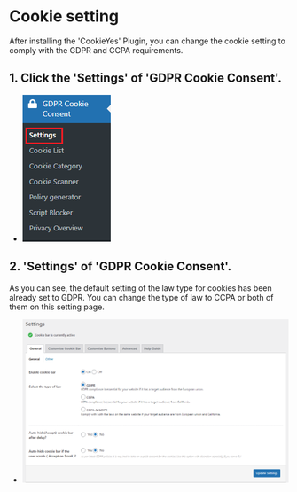 # Cookie setting

After installing the 'CookieYes' Plugin, you can change the cookie setting to comply with the GDPR and CCPA requirements.

## 1. Click the 'Settings' of  'GDPR Cookie Consent'.
- ![Alt text](https://github.com/KuroP1/katacoda-scenarios/blob/main/GDPR/images/step4-1.PNG "a title")

## 2. 'Settings' of  'GDPR Cookie Consent'.
As you can see, the default setting of the law type for cookies has been already set to GDPR. You can change the type of law to CCPA or both of them on this setting page.
- ![Alt text](https://github.com/KuroP1/katacoda-scenarios/blob/main/GDPR/images/step4-2..PNG "a title")


